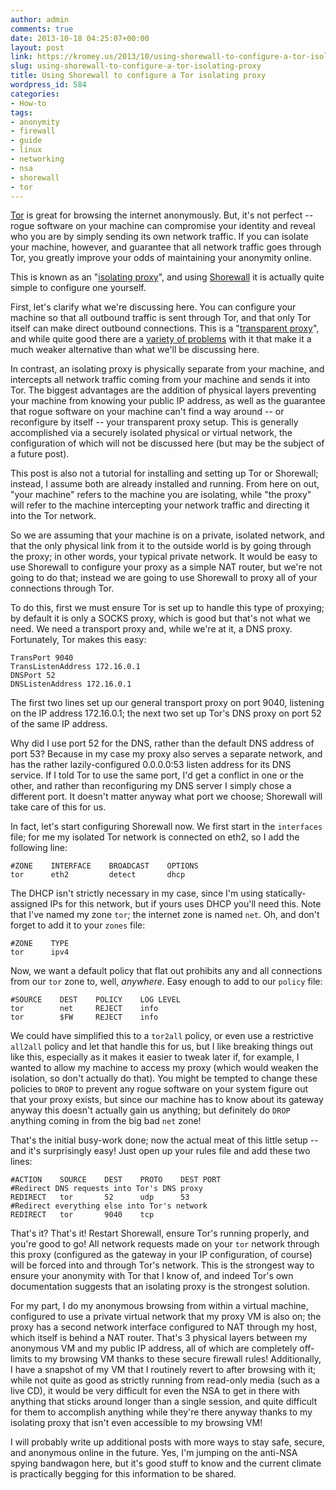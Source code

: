 ```yaml
---
author: admin
comments: true
date: 2013-10-18 04:25:07+00:00
layout: post
link: https://kromey.us/2013/10/using-shorewall-to-configure-a-tor-isolating-proxy-584.html
slug: using-shorewall-to-configure-a-tor-isolating-proxy
title: Using Shorewall to configure a Tor isolating proxy
wordpress_id: 584
categories:
- How-to
tags:
- anonymity
- firewall
- guide
- linux
- networking
- nsa
- shorewall
- tor
---
```


[Tor](https://www.torproject.org/) is great for browsing the internet anonymously. But, it's not perfect -- rogue software on your machine can compromise your identity and reveal who you are by simply sending its own network traffic. If you can isolate your machine, however, and guarantee that all network traffic goes through Tor, you greatly improve your odds of maintaining your anonymity online.

This is known as an "[isolating proxy](https://trac.torproject.org/projects/tor/wiki/doc/TorifyHOWTO/IsolatingProxy)", and using [Shorewall](http://www.shorewall.net/) it is actually quite simple to configure one yourself.

First, let's clarify what we're discussing here. You can configure your machine so that all outbound traffic is sent through Tor, and that only Tor itself can make direct outbound connections. This is a "[transparent proxy](https://trac.torproject.org/projects/tor/wiki/doc/TransparentProxy)", and while quite good there are a [variety of problems](https://trac.torproject.org/projects/tor/wiki/doc/TransparentProxyLeaks) with it that make it a much weaker alternative than what we'll be discussing here.

In contrast, an isolating proxy is physically separate from your machine, and intercepts all network traffic coming from your machine and sends it into Tor. The biggest advantages are the addition of physical layers preventing your machine from knowing your public IP address, as well as the guarantee that rogue software on your machine can't find a way around -- or reconfigure by itself -- your transparent proxy setup. This is generally accomplished via a securely isolated physical or virtual network, the configuration of which will not be discussed here (but may be the subject of a future post).

This post is also not a tutorial for installing and setting up Tor or Shorewall; instead, I assume both are already installed and running. From here on out, "your machine" refers to the machine you are isolating, while "the proxy" will refer to the machine intercepting your network traffic and directing it into the Tor network.

So we are assuming that your machine is on a private, isolated network, and that the only physical link from it to the outside world is by going through the proxy; in other words, your typical private network. It would be easy to use Shorewall to configure your proxy as a simple NAT router, but we're not going to do that; instead we are going to use Shorewall to proxy all of your connections through Tor.

To do this, first we must ensure Tor is set up to handle this type of proxying; by default it is only a SOCKS proxy, which is good but that's not what we need. We need a transport proxy and, while we're at it, a DNS proxy. Fortunately, Tor makes this easy:

    
    TransPort 9040
    TransListenAddress 172.16.0.1
    DNSPort 52
    DNSListenAddress 172.16.0.1


The first two lines set up our general transport proxy on port 9040, listening on the IP address 172.16.0.1; the next two set up Tor's DNS proxy on port 52 of the same IP address.

Why did I use port 52 for the DNS, rather than the default DNS address of port 53? Because in my case my proxy also serves a separate network, and has the rather lazily-configured 0.0.0.0:53 listen address for its DNS service. If I told Tor to use the same port, I'd get a conflict in one or the other, and rather than reconfiguring my DNS server I simply chose a different port. It doesn't matter anyway what port we choose; Shorewall will take care of this for us.

In fact, let's start configuring Shorewall now. We first start in the `interfaces` file; for me my isolated Tor network is connected on eth2, so I add the following line:

    
    #ZONE    INTERFACE    BROADCAST    OPTIONS
    tor      eth2         detect       dhcp


The DHCP isn't strictly necessary in my case, since I'm using statically-assigned IPs for this network, but if yours uses DHCP you'll need this. Note that I've named my zone `tor`; the internet zone is named `net`. Oh, and don't forget to add it to your `zones` file:

    
    #ZONE    TYPE
    tor      ipv4



Now, we want a default policy that flat out prohibits any and all connections from our `tor` zone to, well, _anywhere_. Easy enough to add to our `policy` file:

    
    #SOURCE    DEST    POLICY    LOG LEVEL
    tor        net     REJECT    info
    tor        $FW     REJECT    info


We could have simplified this to a `tor2all` policy, or even use a restrictive `all2all` policy and let that handle this for us, but I like breaking things out like this, especially as it makes it easier to tweak later if, for example, I wanted to allow my machine to access my proxy (which would weaken the isolation, so don't actually do that). You might be tempted to change these policies to `DROP` to prevent any rogue software on your system figure out that your proxy exists, but since our machine has to know about its gateway anyway this doesn't actually gain us anything; but definitely do `DROP` anything coming in from the big bad `net` zone!

That's the initial busy-work done; now the actual meat of this little setup -- and it's surprisingly easy! Just open up your rules file and add these two lines:

    
    #ACTION    SOURCE    DEST    PROTO    DEST PORT
    #Redirect DNS requests into Tor's DNS proxy
    REDIRECT   tor       52      udp      53
    #Redirect everything else into Tor's network
    REDIRECT   tor       9040    tcp


That's it? That's it! Restart Shorewall, ensure Tor's running properly, and you're good to go! All network requests made on your `tor` network through this proxy (configured as the gateway in your IP configuration, of course) will be forced into and through Tor's network. This is the strongest way to ensure your anonymity with Tor that I know of, and indeed Tor's own documentation suggests that an isolating proxy is the strongest solution.

For my part, I do my anonymous browsing from within a virtual machine, configured to use a private virtual network that my proxy VM is also on; the proxy has a second network interface configured to NAT through my host, which itself is behind a NAT router. That's 3 physical layers between my anonymous VM and my public IP address, all of which are completely off-limits to my browsing VM thanks to these secure firewall rules! Additionally, I have a snapshot of my VM that I routinely revert to after browsing with it; while not quite as good as strictly running from read-only media (such as a live CD), it would be very difficult for even the NSA to get in there with anything that sticks around longer than a single session, and quite difficult for them to accomplish anything while they're there anyway thanks to my isolating proxy that isn't even accessible to my browsing VM!

I will probably write up additional posts with more ways to stay safe, secure, and anonymous online in the future. Yes, I'm jumping on the anti-NSA spying bandwagon here, but it's good stuff to know and the current climate is practically begging for this information to be shared.
